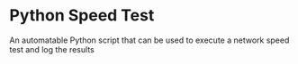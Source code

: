 # Python Speed Test

An automatable Python script that can be used to execute a network speed test and log the results
